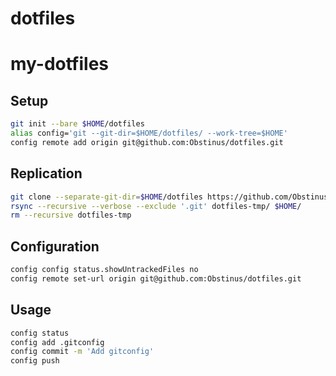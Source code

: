 # dotfiles

# my-dotfiles

## Setup
```sh
git init --bare $HOME/dotfiles
alias config='git --git-dir=$HOME/dotfiles/ --work-tree=$HOME'
config remote add origin git@github.com:Obstinus/dotfiles.git
```

## Replication
```sh
git clone --separate-git-dir=$HOME/dotfiles https://github.com/Obstinus/dotfiles.git dotfiles-tmp
rsync --recursive --verbose --exclude '.git' dotfiles-tmp/ $HOME/
rm --recursive dotfiles-tmp
```

## Configuration
```sh
config config status.showUntrackedFiles no
config remote set-url origin git@github.com:Obstinus/dotfiles.git
```

## Usage
```sh
config status
config add .gitconfig
config commit -m 'Add gitconfig'
config push
```
